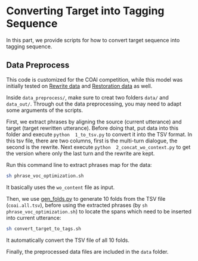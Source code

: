 # Converting Target into Tagging Sequence
In this part, we provide scripts for how to convert target sequence into tagging sequence. 

## Data Preprocess
This code is customized for the COAI competition, while this model was initially tested on [Rewrite data](https://www.aclweb.org/anthology/P19-1003.pdf) and [Restoration data](https://www.aclweb.org/anthology/D19-1191.pdf) as well.

Inside ``data_preprocess/``, make sure to creat two folders ``data/`` and ``data_out/``. Through out the data preprocessing, you may need to adapt some arguments of the scripts.

First, we extract phrases by aligning the source (current utterance) and target (target rewritten utterance). Before doing that, put data into this folder and execute ``python  1_to_tsv.py`` to convert it into the TSV format. In this tsv file, there are two columns, first is the multi-turn dialogue, the second is the rewrite. Next execute ``python  2_concat_wo_context.py`` to get the version where only the last turn and the rewrite are kept.

Run this command line to extract phrases map for the data:
```bash
sh phrase_voc_optimization.sh
```
It basically uses the ``wo_content`` file as input.

Then, we use [gen_folds.py](https://github.com/freesunshine0316/RaST-plus/blob/main/scripts/gen_folds.py) to generate 10 folds from the TSV file (``coai.all.tsv``), before using the extracted phrases (by ``sh phrase_voc_optimization.sh``) to locate the spans which need to be inserted into current utterance:
```bash
sh convert_target_to_tags.sh
```
It automatically convert the TSV file of all 10 folds.

Finally, the preprocessed data files are included in the ``data`` folder. 
